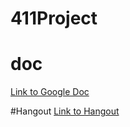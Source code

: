 # 411Project

# doc
[Link to Google Doc](https://docs.google.com/a/umbc.edu/document/d/13cguQrCSbYJBcVgX77qDQb0PWPrRgouzKk8tR3luqfQ/edit?usp=sharing )

#Hangout
[Link to Hangout](https://hangouts.google.com/group/KEJbU8TbtYDP8aTQ2)


